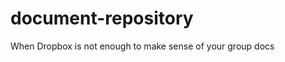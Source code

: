 document-repository
===================

When Dropbox is not enough to make sense of your group docs
